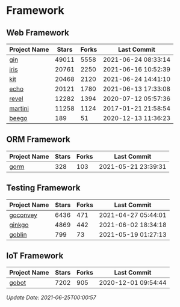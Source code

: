 # Framework

## Web Framework
| Project Name | Stars | Forks | Last Commit |
| ------------ | ----- | ----- | ----------- |
| [gin](https://github.com/gin-gonic/gin) | 49011 | 5558 | 2021-06-24 08:33:14 |
| [iris](https://github.com/kataras/iris) | 20761 | 2250 | 2021-06-16 10:52:39 |
| [kit](https://github.com/go-kit/kit) | 20468 | 2120 | 2021-06-24 14:41:10 |
| [echo](https://github.com/labstack/echo) | 20121 | 1780 | 2021-06-13 17:33:08 |
| [revel](https://github.com/revel/revel) | 12282 | 1394 | 2020-07-12 05:57:36 |
| [martini](https://github.com/go-martini/martini) | 11258 | 1124 | 2017-01-21 21:58:54 |
| [beego](https://github.com/astaxie/beego) | 189 | 51 | 2020-12-13 11:36:23 |

## ORM Framework
| Project Name | Stars | Forks | Last Commit |
| ------------ | ----- | ----- | ----------- |
| [gorm](https://github.com/jinzhu/gorm) | 328 | 103 | 2021-05-21 23:39:31 |

## Testing Framework
| Project Name | Stars | Forks | Last Commit |
| ------------ | ----- | ----- | ----------- |
| [goconvey](https://github.com/smartystreets/goconvey) | 6436 | 471 | 2021-04-27 05:44:01 |
| [ginkgo](https://github.com/onsi/ginkgo) | 4869 | 442 | 2021-06-02 18:34:18 |
| [goblin](https://github.com/franela/goblin) | 799 | 73 | 2021-05-19 01:27:13 |

## IoT Framework
| Project Name | Stars | Forks | Last Commit |
| ------------ | ----- | ----- | ----------- |
| [gobot](https://github.com/hybridgroup/gobot) | 7202 | 905 | 2020-12-01 09:54:44 |

*Update Date: 2021-06-25T00:00:57*